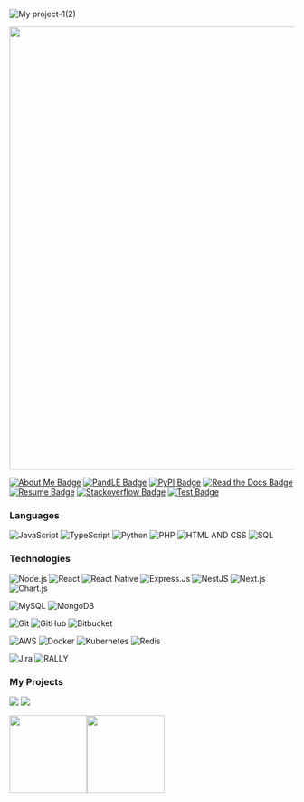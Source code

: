 
![My project-1(2)](https://user-images.githubusercontent.com/65380692/197331601-ea9cf6b9-d97f-4a95-a28c-9137e1b7479b.png)

<!-- div width="100%" style="background:-webkit-linear-gradient(left, #ea6161, #ffc64d, #fffc4d, #52fa5a, #4dfcff, #c64dff);text-align: center;font-family: inherit;font-weight: bold;max-width: 782px;margin-bottom: 20px;align-content: center;padding: 10px;"> 👋 HI THERE !</div -->

<img width="782px" src="https://raw.githubusercontent.com/bilardi/bilardi/master/header.png" />

[![About Me Badge](https://img.shields.io/badge/-about.me-white?style=for-the-badge&logo=about.me&logoColor=00a98f&link=https://about.me/alessandra.bilardi/)](https://about.me/alessandra.bilardi/)  [![PandLE Badge](https://img.shields.io/badge/-PANDLE-white?style=for-the-badge&logo=stackshare&logoColor=42b983&link=https://www.pandle.net/)](https://www.pandle.net/)  [![PyPI Badge](https://img.shields.io/badge/-PyPI-white?style=for-the-badge&logo=pypi&logoColor=3775A9&link=https://pypi.org/user/bilardi/)](https://pypi.org/user/bilardi/)  [![Read the Docs Badge](https://img.shields.io/badge/-read_the_docs-white?style=for-the-badge&logo=read-the-docs&logoColor=8ca1af&link=https://readthedocs.org/profiles/bilardi/)](https://readthedocs.org/profiles/bilardi/)  [![Resume Badge](https://img.shields.io/badge/-resume-white?style=for-the-badge&logo=google-scholar&logoColor=ff7102&link=https://alessandra.bilardi.net/resume/)](https://alessandra.bilardi.net/resume/)  [![Stackoverflow Badge](https://img.shields.io/badge/-stackoverflow-white?style=for-the-badge&logo=stack-overflow&logoColor=FE7A16&link=https://stackoverflow.com/story/bilardi/)](https://stackoverflow.com/story/bilardi/)  [![Test Badge](https://img.shields.io/badge/-test-white?style=for-the-badge&logo=google-colab&logoColor=F9AB00&link=https://colab.research.google.com/)](https://colab.research.google.com/)


### Languages

![JavaScript](https://img.shields.io/badge/-JavaScript-000?&logo=JavaScript)
![TypeScript](https://img.shields.io/badge/-TypeScript-000?&logo=TypeScript)
![Python](https://img.shields.io/badge/-Python-000?&logo=Python)
![PHP](https://img.shields.io/badge/-PHP-000?&logo=PHP)
![HTML AND CSS](https://img.shields.io/badge/-HTML%20and%20CSS-000?&logo=HTML5)
![SQL](https://img.shields.io/badge/-SQL-000?&logo=MySQL)

### Technologies
![Node.js](https://img.shields.io/badge/-Node.js-000?&logo=node.js)
![React](https://img.shields.io/badge/-React-000?&logo=React)
![React Native](https://img.shields.io/badge/-React%20Native-000?&logo=React)
![Express.Js](https://img.shields.io/badge/-Express.Js-000)
![NestJS](https://img.shields.io/badge/-NestJS-000?&logo=NestJS)
![Next.js](https://img.shields.io/badge/-Next.js-000?&logo=Next.js)
![Chart.js](https://img.shields.io/badge/-Chart.js-000?&logo=Chart.js)

![MySQL](https://img.shields.io/badge/-MySQL-000?&logo=MySQL)
![MongoDB](https://img.shields.io/badge/-MongoDB-000?&logo=MongoDB)

![Git](https://img.shields.io/badge/-Git-000?&logo=Git)
![GitHub](https://img.shields.io/badge/-GitHub-000?&logo=GitHub)
![Bitbucket](https://img.shields.io/badge/-Bitbucket-000?&logo=Bitbucket)

![AWS](https://img.shields.io/badge/-AWS-000?&logo=Amazon-AWS&logoColor=F90)
![Docker](https://img.shields.io/badge/-Docker-000?&logo=Docker)
![Kubernetes](https://img.shields.io/badge/-Kubernetes-000?&logo=Kubernetes)
![Redis](https://img.shields.io/badge/-Redis-000?&logo=Redis)


![Jira](https://img.shields.io/badge/-Jira-000?&logo=Jira)
![RALLY](https://img.shields.io/badge/-RALLY-000?&logo=RALLY)



### My Projects

[![](https://img.shields.io/badge/-🧬%20My%20Website-000)](https://github.com/adamalston/v2)
[![](https://img.shields.io/badge/-🦠%20COVID‑19%20Dashboard-000)](https://github.com/adamalston/COVID-19-Dashboard)

<a href="#"><img height="137px" src="https://github-readme-stats.vercel.app/api?username=inbasekaran18&hide_title=true&hide_border=true&show_icons=true&include_all_commits=true&count_private=true&line_height=21&text_color=000&icon_color=000&bg_color=0,ea6161,ffc64d,fffc4d,52fa5a&theme=graywhite" /><!-- wi*quL3fcV --><img height="137px" src="https://github-readme-stats.vercel.app/api/top-langs/?username=inbasekaran18&hide=html&hide_title=true&hide_border=true&layout=compact&langs_count=6&exclude_repo=comp426,Redventures-Movie-Quotes&text_color=000&icon_color=fff&bg_color=0,52fa5a,4dfcff,c64dff&theme=graywhite" /></a>
